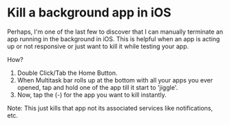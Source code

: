 # Kill a background app in iOS

Perhaps, I'm one of the last few to discover that I can manually terminate an app running in the background in iOS. This is helpful when an app is acting up or not responsive or just want to kill it while testing your app.

How?

1. Double Click/Tab the Home Button.
1. When Multitask bar rolls up at the bottom with all your apps you ever opened, tap and hold one of the app till it start to 'jiggle'.
1. Now, tap the (-) for the app you want to kill instantly.

Note: This just kills that app not its associated services like notifications, etc.
